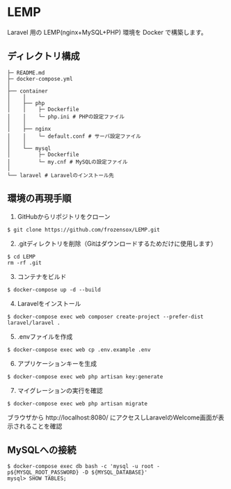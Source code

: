 # LEMP
Laravel 用の LEMP(nginx+MySQL+PHP) 環境を Docker で構築します。

## ディレクトリ構成
```
├─ README.md
├─ docker-compose.yml
│
├── container
│    │
│    ├── php
│    │    ├─ Dockerfile
│    │    └─ php.ini # PHPの設定ファイル
│    │
│    ├── nginx
│    │    └─ default.conf # サーバ設定ファイル
│    │
│    └── mysql
│         ├─ Dockerfile
│         └─ my.cnf # MySQLの設定ファイル
│
└── laravel # Laravelのインストール先
```

## 環境の再現手順
1. GitHubからリポジトリをクローン
```
$ git clone https://github.com/frozensox/LEMP.git
```
2. .gitディレクトリを削除（Gitはダウンロードするためだけに使用します）
```
$ cd LEMP
rm -rf .git
```
3. コンテナをビルド
```
$ docker-compose up -d --build
```
4. Laravelをインストール
```
$ docker-compose exec web composer create-project --prefer-dist laravel/laravel .
```
5. .envファイルを作成
```
$ docker-compose exec web cp .env.example .env
```
6. アプリケーションキーを生成
```
$ docker-compose exec web php artisan key:generate
```
7. マイグレーションの実行を確認
```
$ docker-compose exec web php artisan migrate
```
ブラウザから http://localhost:8080/ にアクセスしLaravelのWelcome画面が表示されることを確認

## MySQLへの接続
```
$ docker-compose exec db bash -c 'mysql -u root -p${MYSQL_ROOT_PASSWORD} -D ${MYSQL_DATABASE}'
mysql> SHOW TABLES;
```

